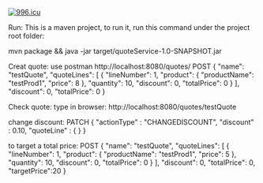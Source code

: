 <a href="https://996.icu"><img src="https://img.shields.io/badge/link-996.icu-red.svg" alt="996.icu" /></a>

Run:
This is a maven project, to run it, run this command under the project root folder:

mvn package && java -jar target/quoteService-1.0-SNAPSHOT.jar

Creat quote:
use postman
http://localhost:8080/quotes/
POST
{
  "name": "testQuote",
  "quoteLines": [
    {
      "lineNumber": 1,
      "product": {
        "productName": "testProd1",
        "price": 8
      },
      "quantity": 10,
      "discount": 0,
      "totalPrice": 0
    }
  ],
  "discount": 0,
  "totalPrice": 0
}

Check quote:
type in browser:
http://localhost:8080/quotes/testQuote

change discount:
PATCH
{
  "actionType" : "CHANGEDISCOUNT",
  "discount" : 0.10,
  "quoteLine" : {
  }
}

to target a total price:
POST
{
  "name": "testQuote",
  "quoteLines": [
    {
      "lineNumber": 1,
      "product": {
        "productName": "testProd1",
        "price": 5
      },
      "quantity": 10,
      "discount": 0,
      "totalPrice": 0
    }
  ],
  "discount": 0,
  "totalPrice": 0,
  "targetPrice":20
}
